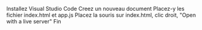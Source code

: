 Installez  Visual Studio Code
Creez un nouveau document
Placez-y les fichier index.html et app.js
Placez la souris sur index.html, clic droit, "Open with a live server"
Fin
